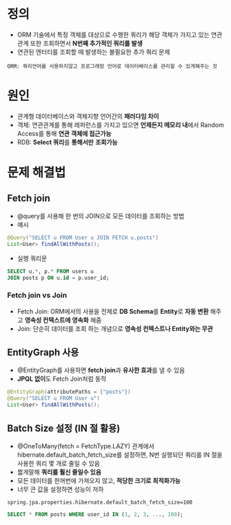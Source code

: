 # 정의
- ORM 기술에서 특정 객체를 대상으로 수행한 쿼리가 해당 객체가 가지고 있는 연관관계 또한 조회하면서 **N번째 추가적인 쿼리를 발생**
- 연관된 엔터티를 조회할 때 발생하는 불필요한 추가 쿼리 문제
```
ORM: 쿼리언어를 사용하지않고 프로그래망 언어로 데이터베이스를 관리할 수 있게해주는 것 
```
# 원인
- 관계형 데이터베이스와 객체지향 언어간의 **패러다임 차이**
- 객체: 연관관계를 통해 레퍼런스를 가지고 있으면 **언제든지 메모리 내**에서 Random Access를 통해 **연관 객체에 접근가능**
- RDB: **Select 쿼리**를 **통해서만** **조회가능**
# 문제 해결법
## Fetch join
- @query를 사용해 한 번의 JOIN으로 모든 데이터를 조회하는 방법
- 예시
```Java
@Query("SELECT u FROM User u JOIN FETCH u.posts")
List<User> findAllWithPosts();
```
- 실행 쿼리문
```sql
SELECT u.*, p.* FROM users u 
JOIN posts p ON u.id = p.user_id;
```
### Fetch join vs Join
- Fetch Join: ORM에서의 사용을 전제로 **DB Schema**를 **Entity**로 **자동 변환** 해주고 **영속성 컨텍스트에 영속화** 해줌
- Join: 단순히 데이터를 조회 하는 개념으로 **영속성 컨텍스트나 Entity와는 무관**
## EntityGraph 사용
- @EntityGraph를 사용하면 **fetch join**과 **유사한 효과**를 낼 수 있음
- **JPQL 없이**도 Fetch Join처럼 동작
```Java
@EntityGraph(attributePaths = {"posts"})
@Query("SELECT u FROM User u")
List<User> findAllWithPosts();
```
## Batch Size 설정 (IN 절 활용)
- @OneToMany(fetch = FetchType.LAZY) 관계에서 hibernate.default_batch_fetch_size를 설정하면, N번 실행되던 쿼리를 IN 절을 사용한 쿼리 몇 개로 줄일 수 있음
- 짧게말해 **쿼리를 훨신 줄일수 있음**
- 모든 데이터를 한꺼번에 가져오지 않고, **적당한 크기로 최적화가능**
- 너무 큰 값을 설정하면 성능이 저하
```
spring.jpa.properties.hibernate.default_batch_fetch_size=100
```
```sql
SELECT * FROM posts WHERE user_id IN (1, 2, 3, ..., 100);
```
